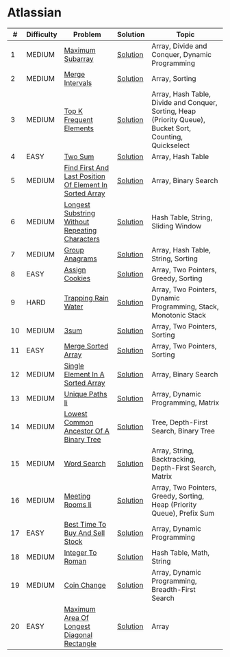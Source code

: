 # Atlassian

| # | Difficulty | Problem | Solution | Topic |
|---|------------|---------|----------|--------|
| 1 | MEDIUM | [Maximum Subarray](https://leetcode.com/problems/maximum-subarray) | [Solution](../coding/datastructures/arrays/SubArrays.java) | Array, Divide and Conquer, Dynamic Programming |
| 2 | MEDIUM | [Merge Intervals](https://leetcode.com/problems/merge-intervals) | [Solution](../coding/datastructures/arrays/SubArrays.java) | Array, Sorting |
| 3 | MEDIUM | [Top K Frequent Elements](https://leetcode.com/problems/top-k-frequent-elements) | [Solution](../coding/datastructures/hashMapAndSet/Solutions.java) | Array, Hash Table, Divide and Conquer, Sorting, Heap (Priority Queue), Bucket Sort, Counting, Quickselect |
| 4 | EASY | [Two Sum](https://leetcode.com/problems/two-sum) | [Solution](../coding/datastructures/hashMapAndSet/Solutions.java) | Array, Hash Table |
| 5 | MEDIUM | [Find First And Last Position Of Element In Sorted Array](https://leetcode.com/problems/find-first-and-last-position-of-element-in-sorted-array) | [Solution](../coding/algorithms/SearchingAlgorithms.java) | Array, Binary Search |
| 6 | MEDIUM | [Longest Substring Without Repeating Characters](https://leetcode.com/problems/longest-substring-without-repeating-characters) | [Solution](../coding/algorithms/SlidingWindow.java) | Hash Table, String, Sliding Window |
| 7 | MEDIUM | [Group Anagrams](https://leetcode.com/problems/group-anagrams) | [Solution](../coding/algorithms/SortingAlgorithms.java) | Array, Hash Table, String, Sorting |
| 8 | EASY | [Assign Cookies](https://leetcode.com/problems/assign-cookies) | [Solution](../coding/algorithms/GreedyAlgorithms.java) | Array, Two Pointers, Greedy, Sorting |
| 9 | HARD | [Trapping Rain Water](https://leetcode.com/problems/trapping-rain-water) | [Solution](../coding/datastructures/stackAndQueue/MinStack.java) | Array, Two Pointers, Dynamic Programming, Stack, Monotonic Stack |
| 10 | MEDIUM | [3sum](https://leetcode.com/problems/3sum) | [Solution](../coding/algorithms/TwoPointerSum.java) | Array, Two Pointers, Sorting |
| 11 | EASY | [Merge Sorted Array](https://leetcode.com/problems/merge-sorted-array) | [Solution](../coding/algorithms/TwoPointer.java) | Array, Two Pointers, Sorting |
| 12 | MEDIUM | [Single Element In A Sorted Array](https://leetcode.com/problems/single-element-in-a-sorted-array) | [Solution](../coding/algorithms/SearchingAlgorithms.java) | Array, Binary Search |
| 13 | MEDIUM | [Unique Paths Ii](https://leetcode.com/problems/unique-paths-ii) | [Solution](../coding/algorithms/DynamicProgramming2DTabulation.java) | Array, Dynamic Programming, Matrix |
| 14 | MEDIUM | [Lowest Common Ancestor Of A Binary Tree](https://leetcode.com/problems/lowest-common-ancestor-of-a-binary-tree) | [Solution](../coding/datastructures/binaryTree/Solutions.java) | Tree, Depth-First Search, Binary Tree |
| 15 | MEDIUM | [Word Search](https://leetcode.com/problems/word-search) | [Solution](../coding/algorithms/recursionAndBacktracking/WordSearch.java) | Array, String, Backtracking, Depth-First Search, Matrix |
| 16 | MEDIUM | [Meeting Rooms Ii](https://leetcode.com/problems/meeting-rooms-ii) | [Solution](../coding/datastructures/arrays/MeetingScheduleII.java) | Array, Two Pointers, Greedy, Sorting, Heap (Priority Queue), Prefix Sum |
| 17 | EASY | [Best Time To Buy And Sell Stock](https://leetcode.com/problems/best-time-to-buy-and-sell-stock) | [Solution](../coding/datastructures/arrays/StockBuySell.java) | Array, Dynamic Programming |
| 18 | MEDIUM | [Integer To Roman](https://leetcode.com/problems/integer-to-roman) | [Solution](../coding/datastructures/arrays/IntegerToRoman.java) | Hash Table, Math, String |
| 19 | MEDIUM | [Coin Change](https://leetcode.com/problems/coin-change) | [Solution](../coding/algorithms/dynamicProgramming/CoinChange.java) | Array, Dynamic Programming, Breadth-First Search |
| 20 | EASY | [Maximum Area Of Longest Diagonal Rectangle](https://leetcode.com/problems/maximum-area-of-longest-diagonal-rectangle) | [Solution](../coding/datastructures/arrays/MaxRecArea.java) | Array |
